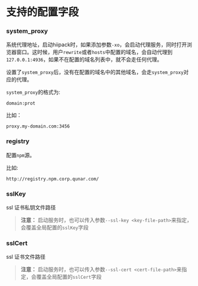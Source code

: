 # 支持的配置字段

### system_proxy

系统代理地址，启动hiipack时，如果添加参数`-xo`，会启动代理服务，同时打开浏览器窗口。这时候，用户`rewrite`或者`hosts`中配置的域名，会自动代理到`127.0.0.1:4936`，如果不在配置的域名列表中，就不会走任何代理。

设置了`system_proxy`后，没有在配置的域名中的其他域名，会走`system_proxy`对应的代理。

`system_proxy`的格式为:

```
domain:prot
```

比如：

```
proxy.my-domain.com:3456
```

### registry

配置`npm`源。

比如:

```
http://registry.npm.corp.qunar.com/
```


### sslKey

ssl 证书私钥文件路径

> **注意：** 启动服务时，也可以传入参数`--ssl-key <key-file-path>`来指定，会覆盖全局配置的`sslKey`字段

### sslCert

ssl 证书文件路径

> **注意：** 启动服务时，也可以传入参数`--ssl-cert <cert-file-path>`来指定，会覆盖全局配置的`sslCert`字段
